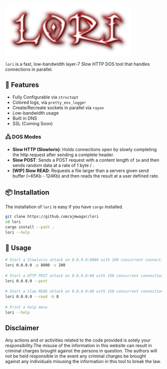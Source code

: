 ![lori](./img/logo.png)

`lori` is a fast, low-bandwidth layer-7 Slow HTTP DOS tool that handles connections in parallel.

## 🎁 Features

- Fully Configurable via `structopt`
- Colored logs, via `pretty_env_logger`
- Create/Recreate sockets in parallel via `rayon`
- Low-bandwidth usage
- Built in DNS
- SSL (Coming Soon)

### 🖧 DOS Modes

- __Slow HTTP (Slowloris)__: Holds connections open by slowly completing the http request after sending a complete header.
- __Slow POST__: Sends a POST request with a content length of `1m` and then sends random data at a rate of 1 byte / <delay>.
- __[WIP] Slow READ__: Requests a file larger than a servers given send buffer (~65Kb - 124Kb) and then reads the result at a user defined rate.


## 📦 Installation

The installation of `lori` is easy if you have `cargo` installed.

```bash
git clone https://github.com/ajmwagar/lori
cd lori
cargo install --path .
lori --help
```

## 💯 Usage

```bash
# Start a Slowloris attack on 0.0.0.0:8080 with 200 concurrent connections
lori 0.0.0.0 -p 8080 -s 200

# Start a HTTP POST attack on 0.0.0.0:80 with 150 concurrent connections
lori 0.0.0.0 --post

# Start a Slow READ attack on 0.0.0.0:80 with 150 concurrent connections and a read buffer of 8 bytes
lori 0.0.0.0 --read -b 8

# Print a help menu
lori --help
```

## Disclaimer
Any actions and or activities related to the code provided is solely your responsibility.The misuse of the information in this website can result in criminal charges brought against the persons in question. The authors will not be held responsible in the event any criminal charges be brought against any individuals misusing the information in this tool to break the law.


